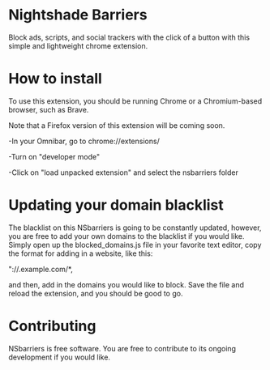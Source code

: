 # Nightshade Barriers

Block ads, scripts, and social trackers with the click of a button with this simple and lightweight chrome extension.

# How to install

To use this extension, you should be running Chrome or a Chromium-based browser, such as Brave.

Note that a Firefox version of this extension will be coming soon.

-In your Omnibar, go to chrome://extensions/

-Turn on "developer mode"

-Click on "load unpacked extension" and select the nsbarriers folder

# Updating your domain blacklist

The blacklist on this NSbarriers is going to be constantly updated, however, you are free to add your own domains to the blacklist if you would like. Simply open up the blocked_domains.js file in your favorite text editor, copy the format for adding in a website, like this:

"://.example.com/*,

and then, add in the domains you would like to block. Save the file and reload the extension, and you should be good to go.

# Contributing

NSbarriers is free software. You are free to contribute to its ongoing development if you would like.
